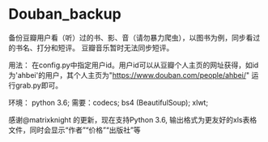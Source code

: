 # Douban_backup
备份豆瓣用户看（听）过的书、影、音（请勿暴力爬虫），以图书为例，同步看过的书名、打分和短评。
豆瓣音乐暂时无法同步短评。

用法：
在config.py中指定用户id。用户id可以从豆瓣个人主页的网址获得，如id为'ahbei'的用户，其个人主页为"https://www.douban.com/people/ahbei/"
运行grab.py即可。

环境：
python 3.6; 
需要：codecs; bs4 (BeautifulSoup); xlwt;

感谢@matrixknight 的更新，现在支持Python 3.6, 输出格式为更友好的xls表格文件，同时会显示“作者”“价格”“出版社”等

